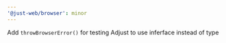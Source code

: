 ```yaml
---
'@just-web/browser': minor
---
```


Add `throwBrowserError()` for testing
Adjust to use inferface instead of type
